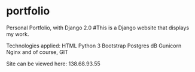 # portfolio
Personal Portfolio, with Django 2.0
#This is a Django website that displays my work.

Technologies applied:
HTML
Python 3
Bootstrap
Postgres dB
Gunicorn
Nginx
and of course, GIT

Site can be viewed here: 138.68.93.55
